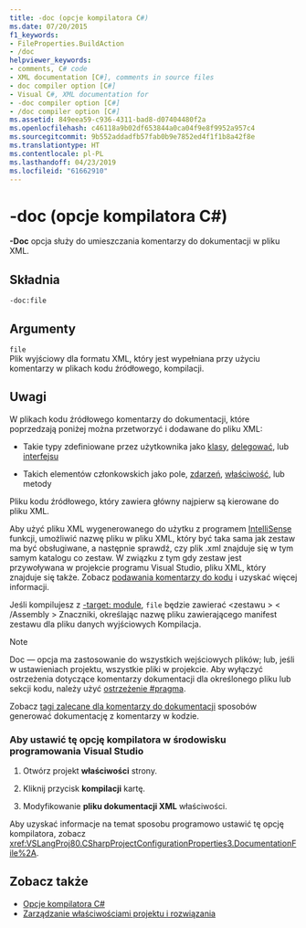 ```yaml
---
title: -doc (opcje kompilatora C#)
ms.date: 07/20/2015
f1_keywords:
- FileProperties.BuildAction
- /doc
helpviewer_keywords:
- comments, C# code
- XML documentation [C#], comments in source files
- doc compiler option [C#]
- Visual C#, XML documentation for
- -doc compiler option [C#]
- /doc compiler option [C#]
ms.assetid: 849eea59-c936-4311-bad8-d07404480f2a
ms.openlocfilehash: c46118a9b02df653844a0ca04f9e8f9952a957c4
ms.sourcegitcommit: 9b552addadfb57fab0b9e7852ed4f1f1b8a42f8e
ms.translationtype: HT
ms.contentlocale: pl-PL
ms.lasthandoff: 04/23/2019
ms.locfileid: "61662910"
---
```

# <a name="-doc-c-compiler-options"></a>-doc (opcje kompilatora C#)
**-Doc** opcja służy do umieszczania komentarzy do dokumentacji w pliku XML.  
  
## <a name="syntax"></a>Składnia  
  
```console  
-doc:file  
```  
  
## <a name="arguments"></a>Argumenty  
 `file`  
 Plik wyjściowy dla formatu XML, który jest wypełniana przy użyciu komentarzy w plikach kodu źródłowego, kompilacji.  
  
## <a name="remarks"></a>Uwagi  
 W plikach kodu źródłowego komentarzy do dokumentacji, które poprzedzają poniżej można przetworzyć i dodawane do pliku XML:  
  
- Takie typy zdefiniowane przez użytkownika jako [klasy](../../../csharp/language-reference/keywords/class.md), [delegować](../../../csharp/language-reference/keywords/delegate.md), lub [interfejsu](../../../csharp/language-reference/keywords/interface.md)  
  
- Takich elementów członkowskich jako pole, [zdarzeń](../../../csharp/language-reference/keywords/event.md), [właściwość](../../../csharp/programming-guide/classes-and-structs/using-properties.md), lub metody  
  
 Pliku kodu źródłowego, który zawiera główny najpierw są kierowane do pliku XML.  
  
 Aby użyć pliku XML wygenerowanego do użytku z programem [IntelliSense](/visualstudio/ide/using-intellisense) funkcji, umożliwić nazwę pliku w pliku XML, który być taka sama jak zestaw ma być obsługiwane, a następnie sprawdź, czy plik .xml znajduje się w tym samym katalogu co zestaw. W związku z tym gdy zestaw jest przywoływana w projekcie programu Visual Studio, pliku XML, który znajduje się także. Zobacz [podawania komentarzy do kodu](/visualstudio/ide/supplying-xml-code-comments) i uzyskać więcej informacji.  
  
 Jeśli kompilujesz z [-target: module](../../../csharp/language-reference/compiler-options/target-module-compiler-option.md), `file` będzie zawierać \<zestawu > \< /Assembly > Znaczniki, określając nazwę pliku zawierającego manifest zestawu dla pliku danych wyjściowych Kompilacja.  
  
> [!NOTE]
>  Doc — opcja ma zastosowanie do wszystkich wejściowych plików; lub, jeśli w ustawieniach projektu, wszystkie pliki w projekcie. Aby wyłączyć ostrzeżenia dotyczące komentarzy dokumentacji dla określonego pliku lub sekcji kodu, należy użyć [ostrzeżenie #pragma](../../../csharp/language-reference/preprocessor-directives/preprocessor-pragma-warning.md).  
  
 Zobacz [tagi zalecane dla komentarzy do dokumentacji](../../../csharp/programming-guide/xmldoc/recommended-tags-for-documentation-comments.md) sposobów generować dokumentację z komentarzy w kodzie.  
  
### <a name="to-set-this-compiler-option-in-the-visual-studio-development-environment"></a>Aby ustawić tę opcję kompilatora w środowisku programowania Visual Studio  
  
1. Otwórz projekt **właściwości** strony.  
  
2. Kliknij przycisk **kompilacji** kartę.  
  
3. Modyfikowanie **pliku dokumentacji XML** właściwości.  
  
 Aby uzyskać informacje na temat sposobu programowo ustawić tę opcję kompilatora, zobacz <xref:VSLangProj80.CSharpProjectConfigurationProperties3.DocumentationFile%2A>.  
  
## <a name="see-also"></a>Zobacz także

- [Opcje kompilatora C#](../../../csharp/language-reference/compiler-options/index.md)
- [Zarządzanie właściwościami projektu i rozwiązania](/visualstudio/ide/managing-project-and-solution-properties)
